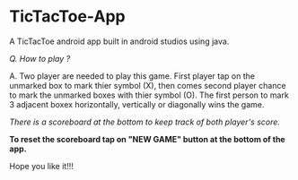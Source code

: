 # TicTacToe-App

A TicTacToe android app built in android studios using java.

*Q. How to play ?*

A. Two player are needed to play this game. First player tap on the unmarked box to mark thier symbol (X), then comes second player chance to mark the unmarked boxes with thier symbol (O). 
The first person to mark 3 adjacent boxex horizontally, vertically or diagonally wins the game.

*There is a scoreboard at the bottom to keep track of both player's score.*

**To reset the scoreboard tap on "NEW GAME" button at the bottom of the app.**

Hope you like it!!!
